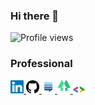 ### Hi there 👋

![Profile views](https://gpvc.arturio.dev/handsomecoder)

### Professional

<a href="https://www.linkedin.com/in/handsomecoder">
    <img src="assets/icons/linkedin.svg" alt="LinkedIn" width="21px"/>
</a>

<a href="https://github.com/HandsomeCoder">
    <img src="assets/icons/github.svg" alt="GitHub" width="21px"/>
</a>

<a href="https://stackexchange.com/users/8561300/handsomecoder?tab=accounts">
    <img src="assets/icons/stackexchange.svg" alt="Stack Exchange" width="21px"/>
</a>

<a href="https://linktr.ee/handsomecoder">
    <img src="assets/icons/linktree.svg" alt="LinkTree" width="21px"/>
</a>

<a href="https://g.dev/hm_shah">
    <img src="assets/icons/gdg.svg" alt="Google Developer" width="21px"/>
</a>
